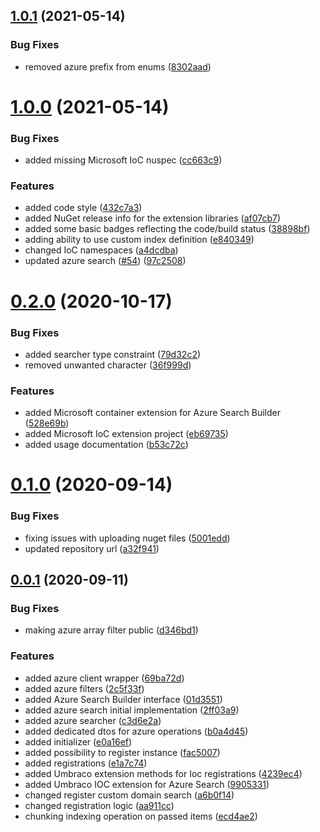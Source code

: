 ## [1.0.1](https://github.com/thecogworks/Cogworks.AzureSearch/compare/1.0.0...1.0.1) (2021-05-14)


### Bug Fixes

* removed azure prefix from enums ([8302aad](https://github.com/thecogworks/Cogworks.AzureSearch/commit/8302aadb408eb54ebcbb9f631d6e340ebce791a0))



# [1.0.0](https://github.com/thecogworks/Cogworks.AzureSearch/compare/0.2.0...1.0.0) (2021-05-14)


### Bug Fixes

* added missing Microsoft IoC nuspec ([cc663c9](https://github.com/thecogworks/Cogworks.AzureSearch/commit/cc663c9c1428ed6f131e81d0385f4cdab6b043e5))


### Features

* added code style ([432c7a3](https://github.com/thecogworks/Cogworks.AzureSearch/commit/432c7a348aa508ac2738db2eb6477880439c18a2))
* added NuGet release info for the extension libraries ([af07cb7](https://github.com/thecogworks/Cogworks.AzureSearch/commit/af07cb710f862cab3b8dc91bd77ebe66393eefea))
* added some basic badges reflecting the code/build status ([38898bf](https://github.com/thecogworks/Cogworks.AzureSearch/commit/38898bfded47ea6af832fe893aec239fb7dde1a9))
* adding ability to use custom index definition ([e840349](https://github.com/thecogworks/Cogworks.AzureSearch/commit/e840349f78d0c990f3c3045dc430116bf2eb7f41))
* changed IoC namespaces ([a4dcdba](https://github.com/thecogworks/Cogworks.AzureSearch/commit/a4dcdba43907711ab84391c22c20615ed5fead21))
* updated azure search ([#54](https://github.com/thecogworks/Cogworks.AzureSearch/issues/54)) ([97c2508](https://github.com/thecogworks/Cogworks.AzureSearch/commit/97c250898136937a3cbe93c316a33648970cf792))



# [0.2.0](https://github.com/thecogworks/Cogworks.AzureSearch/compare/0.1.0...0.2.0) (2020-10-17)


### Bug Fixes

* added searcher type constraint ([79d32c2](https://github.com/thecogworks/Cogworks.AzureSearch/commit/79d32c2505fc231ced3cbc7e2a83df7709f7c3ce))
* removed unwanted character ([36f999d](https://github.com/thecogworks/Cogworks.AzureSearch/commit/36f999d9c8d23cdcf299f83f3526e0f065e97890))


### Features

* added Microsoft container extension for Azure Search Builder ([528e69b](https://github.com/thecogworks/Cogworks.AzureSearch/commit/528e69b528052dffe6f842814be3839072579b85))
* added Microsoft IoC extension project ([eb69735](https://github.com/thecogworks/Cogworks.AzureSearch/commit/eb697356244849d64a46891183fd6a5d35e2287d))
* added usage documentation ([b53c72c](https://github.com/thecogworks/Cogworks.AzureSearch/commit/b53c72cffe646033255e3e3fda5558d65a0cdbff))



# [0.1.0](https://github.com/thecogworks/Cogworks.AzureSearch/compare/0.0.1...0.1.0) (2020-09-14)


### Bug Fixes

* fixing issues with uploading nuget files ([5001edd](https://github.com/thecogworks/Cogworks.AzureSearch/commit/5001eddacd2c145a362c54b2a546ad4902df6aec))
* updated repository url ([a32f941](https://github.com/thecogworks/Cogworks.AzureSearch/commit/a32f941d402d12b062221206446e49d835b5b5c2))



## [0.0.1](https://github.com/thecogworks/Cogworks.AzureSearch/compare/2ff03a9c350e701a6dbad4b581a9e2471d6d1e57...0.0.1) (2020-09-11)


### Bug Fixes

* making azure array filter public ([d346bd1](https://github.com/thecogworks/Cogworks.AzureSearch/commit/d346bd1a774d197ff8149efa4c00f1f690cc31cc))


### Features

* added azure client wrapper ([69ba72d](https://github.com/thecogworks/Cogworks.AzureSearch/commit/69ba72d799ef0f6de3f3a03ba738fa3b6bb142d4))
* added azure filters ([2c5f33f](https://github.com/thecogworks/Cogworks.AzureSearch/commit/2c5f33f72493a90597fe2f198a720ad98841bc03))
* added Azure Search Builder interface ([01d3551](https://github.com/thecogworks/Cogworks.AzureSearch/commit/01d355151efb21d07a2a0626c9a738fe05357e95))
* added azure search initial implementation ([2ff03a9](https://github.com/thecogworks/Cogworks.AzureSearch/commit/2ff03a9c350e701a6dbad4b581a9e2471d6d1e57))
* added azure searcher ([c3d6e2a](https://github.com/thecogworks/Cogworks.AzureSearch/commit/c3d6e2afccbc7f97e53e8390e934e8cc51654a22))
* added dedicated dtos for azure operations ([b0a4d45](https://github.com/thecogworks/Cogworks.AzureSearch/commit/b0a4d45285ab201ff17c4d98f1229ed42fa6c70c))
* added initializer ([e0a16ef](https://github.com/thecogworks/Cogworks.AzureSearch/commit/e0a16ef49155891267c8c2a56f34fe1f1452167f))
* added possibility to register instance ([fac5007](https://github.com/thecogworks/Cogworks.AzureSearch/commit/fac500799b01bef03fef876979472d6a2b5beee8))
* added registrations ([e1a7c74](https://github.com/thecogworks/Cogworks.AzureSearch/commit/e1a7c748dbc84f8c35f3907dea94b97272e48cf7))
* added Umbraco extension methods for Ioc registrations ([4239ec4](https://github.com/thecogworks/Cogworks.AzureSearch/commit/4239ec4996d6403c7f3d7fd2dad93bf7654c9346))
* added Umbraco IOC extension for Azure Search ([9905331](https://github.com/thecogworks/Cogworks.AzureSearch/commit/990533120daabb8d10042d2d52d8dc089beeb452))
* changed register custom domain search ([a6b0f14](https://github.com/thecogworks/Cogworks.AzureSearch/commit/a6b0f14d72a280a8af7b2e10c90ed335f107ab34))
* changed registration logic ([aa911cc](https://github.com/thecogworks/Cogworks.AzureSearch/commit/aa911cca4fa5c1c45bcc8eea180e97584359f546))
* chunking indexing operation on passed items ([ecd4ae2](https://github.com/thecogworks/Cogworks.AzureSearch/commit/ecd4ae24f2ea146b1eda49103e11d13ad8fa2764))




